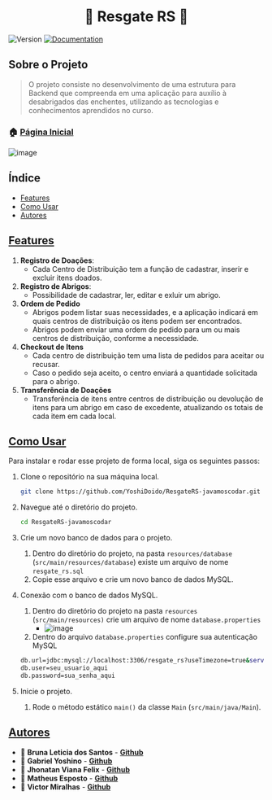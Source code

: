 <h1 align="center"> 🤝 Resgate RS 🤝 </h1>
<p>
  <img alt="Version" src="https://img.shields.io/badge/version-v0.1-blue.svg?cacheSeconds=2592000" />
  <a href="https://github.com/YoshiDoido/ResgateRS-javamoscodar" target="_blank">
    <img alt="Documentation" src="https://img.shields.io/badge/documentation-yes-brightgreen.svg" />
  </a>
</p>

## Sobre o Projeto

> O projeto consiste no desenvolvimento de uma estrutura para Backend que compreenda em uma aplicação para auxílio à desabrigados das enchentes, utilizando as tecnologias e conhecimentos aprendidos no curso.

### 🏠 [Página Inicial](https://github.com/YoshiDoido/ResgateRS-javamoscodar)

![image](https://github.com/YoshiDoido/ResgateRS-javamoscodar/assets/89564433/e2c83857-d509-4c3b-a71e-d8c2b5ad2241)

## Índice

- [Features](#features)
- [Como Usar](#como-usar)
- [Autores](#autores)

## [Features](#features)

1. **Registro de Doações**:
    - Cada Centro de Distribuição tem a função de cadastrar, inserir e excluir itens doados.
2. **Registro de Abrigos**:
    - Possibilidade de cadastrar, ler, editar e exluir um abrigo.
3. **Ordem de Pedido**
    - Abrigos podem listar suas necessidades, e a aplicação indicará em quais
      centros de distribuição os itens podem ser encontrados.
    - Abrigos podem enviar uma ordem de pedido para um ou mais centros de distribuição,
      conforme a necessidade.
4. **Checkout de Itens**
    - Cada centro de distribuição tem uma lista de pedidos para aceitar ou recusar.
    - Caso o pedido seja aceito, o centro enviará a quantidade solicitada para o abrigo.
5. **Transferência de Doações**
    - Transferência de itens entre centros de distribuição ou devolução de itens para um abrigo em caso de excedente, atualizando os totais de cada item em cada local.

## [Como Usar](#como-usar)

Para instalar e rodar esse projeto de forma local, siga os seguintes passos:

1. Clone o repositório na sua máquina local.
   ```bash
   git clone https://github.com/YoshiDoido/ResgateRS-javamoscodar.git
   ```

2. Navegue até o diretório do projeto.
   ```bash
   cd ResgateRS-javamoscodar
   ```

3. Crie um novo banco de dados para o projeto.
    1. Dentro do diretório do projeto, na pasta `resources/database` (`src/main/resources/database`) existe um arquivo de nome `resgate_rs.sql`
    2. Copie esse arquivo e crie um novo banco de dados MySQL.

4. Conexão com o banco de dados MySQL.
    1. Dentro do diretório do projeto na pasta `resources` (`src/main/resources)` crie um arquivo de nome `database.properties`
        - ![image](https://github.com/YoshiDoido/ResgateRS-javamoscodar/assets/89564433/22f1588d-7f07-44ff-b325-88b9ed9971d3)
    2. Dentro do arquivo `database.properties` configure sua autenticação MySQL
   ```bash
   db.url=jdbc:mysql://localhost:3306/resgate_rs?useTimezone=true&serverTimezone=UTC
   db.user=seu_usuario_aqui
   db.password=sua_senha_aqui
   ```


5. Inicie o projeto.
    1. Rode o método estático `main()` da classe `Main` (`src/main/java/Main`).


## [Autores](#autores)

- 👤 **Bruna Leticia dos Santos** - **[Github](https://github.com/Bruna-Leticia12)**
- 👤 **Gabriel Yoshino** - **[Github](https://github.com/YoshiDoido)**
- 👤 **Jhonatan Viana Felix** - **[Github](https://github.com/jhonatanfelix20)**
- 👤 **Matheus Esposto** - **[Github](https://github.com/EternalGerms)**
- 👤 **Victor Miralhas** -  **[Github](https://github.com/Miralhas)**
